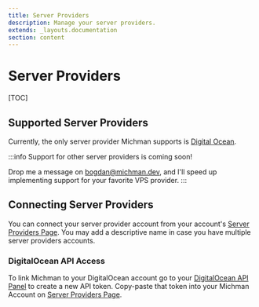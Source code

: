 ```yaml
---
title: Server Providers
description: Manage your server providers.
extends: _layouts.documentation
section: content
---
```


# Server Providers

[TOC]



## Supported Server Providers

Currently, the only server provider Michman supports is [Digital Ocean][digital-ocean].

:::info
Support for other server providers is coming soon!

Drop me a message on [bogdan@michman.dev](mailto:bogdan@michman.dev),
and I'll speed up implementing support for your favorite VPS provider.
:::



## Connecting Server Providers

You can connect your server provider account from your account's [Server Providers Page][providers].
You may add a descriptive name in case you have multiple server providers accounts.

### DigitalOcean API Access

To link Michman to your DigitalOcean account go to your [DigitalOcean API Panel](https://cloud.digitalocean.com/settings/api/tokens)
to create a new API token. Copy-paste that token into your Michman Account on [Server Providers Page][providers].



[providers]: https://michman.dev/account/providers "Michman Account Server Providers Page"
[digital-ocean]: https://m.do.co/c/a8ab3ad71294 "DigitalOcean Server Provider"
